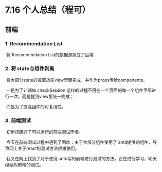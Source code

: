 # 7.16 个人总结（程可）

## 前端

### 1. Recommendation List

​	将 Recommendation List的数据源换成了后端

### 2. 将 state与组件剥离

​	将大部分state的设置放在view里面完成，并作为props传给components。

​	一是为了让诸如 checkSession 这样的过程不用在一个页面的每一个组件里都进行一次，而是提到view里统一完成；

​	而是为了提高组件的可复用性。

### 3. 前端测试

​	初步搭建好了可以运行的前端测试环境。

​	今天在前端测试过程中遇到了困难：由于大部分组件使用了 antd提供的组件，导致网上关于react的测试方法很难使用。

​	我又在网上找到了对于使用 antd写的前端进行测试的方法，正在进行学习，明天继续对前端的测试。